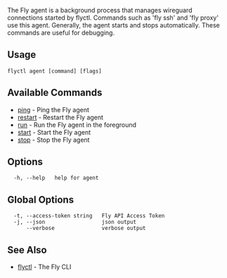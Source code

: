 The Fly agent is a background process that manages wireguard connections started by flyctl.
Commands such as 'fly ssh' and 'fly proxy' use this agent.
Generally, the agent starts and stops automatically. These commands are useful for debugging.


## Usage
~~~
flyctl agent [command] [flags]
~~~

## Available Commands
* [ping](/docs/flyctl/agent-ping/)	 - Ping the Fly agent
* [restart](/docs/flyctl/agent-restart/)	 - Restart the Fly agent
* [run](/docs/flyctl/agent-run/)	 - Run the Fly agent in the foreground
* [start](/docs/flyctl/agent-start/)	 - Start the Fly agent
* [stop](/docs/flyctl/agent-stop/)	 - Stop the Fly agent

## Options

~~~
  -h, --help   help for agent
~~~

## Global Options

~~~
  -t, --access-token string   Fly API Access Token
  -j, --json                  json output
      --verbose               verbose output
~~~

## See Also

* [flyctl](/docs/flyctl/help/)	 - The Fly CLI

